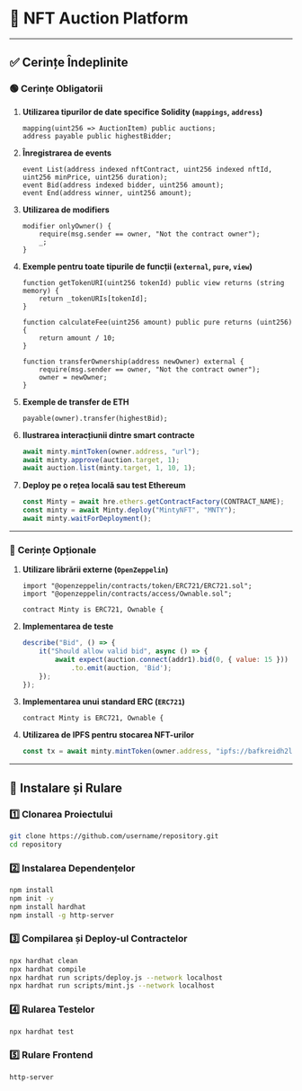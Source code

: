 # 🎯 NFT Auction Platform
---

## ✅ Cerințe Îndeplinite

### 🟢 **Cerințe Obligatorii**

1. **Utilizarea tipurilor de date specifice Solidity (`mappings`, `address`)**  
   ```solidity
   mapping(uint256 => AuctionItem) public auctions;
   address payable public highestBidder;
   ```

2. **Înregistrarea de events**  
   ```solidity
   event List(address indexed nftContract, uint256 indexed nftId, uint256 minPrice, uint256 duration);
   event Bid(address indexed bidder, uint256 amount);
   event End(address winner, uint256 amount);
   ```

3. **Utilizarea de modifiers**  
   ```solidity
   modifier onlyOwner() {
       require(msg.sender == owner, "Not the contract owner");
       _;
   }
   ```

4. **Exemple pentru toate tipurile de funcții (`external`, `pure`, `view`)**  
   ```solidity
   function getTokenURI(uint256 tokenId) public view returns (string memory) {
       return _tokenURIs[tokenId];
   }

   function calculateFee(uint256 amount) public pure returns (uint256) {
       return amount / 10; 
   }

   function transferOwnership(address newOwner) external {
       require(msg.sender == owner, "Not the contract owner");
       owner = newOwner;
   }
   ```

5. **Exemple de transfer de ETH**  
   ```solidity
   payable(owner).transfer(highestBid);
   ```

6. **Ilustrarea interacțiunii dintre smart contracte**  
   ```javascript
   await minty.mintToken(owner.address, "url");
   await minty.approve(auction.target, 1);
   await auction.list(minty.target, 1, 10, 1);
   ```

7. **Deploy pe o rețea locală sau test Ethereum**  
   ```javascript
   const Minty = await hre.ethers.getContractFactory(CONTRACT_NAME);
   const minty = await Minty.deploy("MintyNFT", "MNTY"); 
   await minty.waitForDeployment();
   ```

---

### 🔵 **Cerințe Opționale**

1. **Utilizare librării externe (`OpenZeppelin`)**  
   ```solidity
   import "@openzeppelin/contracts/token/ERC721/ERC721.sol";
   import "@openzeppelin/contracts/access/Ownable.sol";

   contract Minty is ERC721, Ownable {
   ```

2. **Implementarea de teste**  
   ```javascript
   describe("Bid", () => {
       it("Should allow valid bid", async () => {
           await expect(auction.connect(addr1).bid(0, { value: 15 }))
               .to.emit(auction, 'Bid');
       });
   });
   ```

3. **Implementarea unui standard ERC (`ERC721`)**  
   ```solidity
   contract Minty is ERC721, Ownable {
   ```

4. **Utilizarea de IPFS pentru stocarea NFT-urilor**  
   ```javascript
   const tx = await minty.mintToken(owner.address, "ipfs://bafkreidh2l3vzvpp5x3bgvgy4sdq7xt44b33rqacnnvgrxldbgvii4abgm");
   ```

---

## 🚀 Instalare și Rulare

### 1️⃣ **Clonarea Proiectului**
```bash
git clone https://github.com/username/repository.git
cd repository
```

### 2️⃣ **Instalarea Dependențelor**
```bash
npm install
npm init -y
npm install hardhat
npm install -g http-server
```

### 3️⃣ **Compilarea și Deploy-ul Contractelor**
```bash
npx hardhat clean
npx hardhat compile
npx hardhat run scripts/deploy.js --network localhost
npx hardhat run scripts/mint.js --network localhost
```

### 4️⃣ **Rularea Testelor**
```bash
npx hardhat test
```
### 5️⃣ **Rulare Frontend**
```bash
http-server
```

